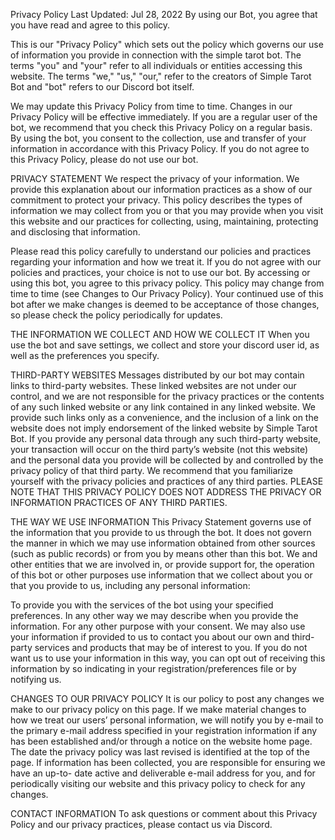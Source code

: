 Privacy Policy
Last Updated: Jul 28, 2022
By using our Bot, you agree that you have read and agree to this policy.

This is our "Privacy Policy" which sets out the policy which governs our use of information you provide in connection with the simple tarot bot. The terms "you" and "your" refer to all individuals or entities accessing this website. The terms "we," "us," "our," refer to the creators of Simple Tarot Bot and "bot" refers to our Discord bot itself.

We may update this Privacy Policy from time to time. Changes in our Privacy Policy will be effective immediately. If you are a regular user of the bot, we recommend that you check this Privacy Policy on a regular basis. By using the bot, you consent to the collection, use and transfer of your information in accordance with this Privacy Policy. If you do not agree to this Privacy Policy, please do not use our bot.

PRIVACY STATEMENT
We respect the privacy of your information. We provide this explanation about our information practices as a show of our commitment to protect your privacy. This policy describes the types of information we may collect from you or that you may provide when you visit this website and our practices for collecting, using, maintaining, protecting and disclosing that information.

Please read this policy carefully to understand our policies and practices regarding your information and how we treat it. If you do not agree with our policies and practices, your choice is not to use our bot. By accessing or using this bot, you agree to this privacy policy. This policy may change from time to time (see Changes to Our Privacy Policy). Your continued use of this bot after we make changes is deemed to be acceptance of those changes, so please check the policy periodically for updates.

THE INFORMATION WE COLLECT AND HOW WE COLLECT IT
When you use the bot and save settings, we collect and store your discord user id, as well as the preferences you specify.

THIRD-PARTY WEBSITES
Messages distributed by our bot may contain links to third-party websites. These linked websites are not under our control, and we are not responsible for the privacy practices or the contents of any such linked website or any link contained in any linked website. We provide such links only as a convenience, and the inclusion of a link on the website does not imply endorsement of the linked website by Simple Tarot Bot. If you provide any personal data through any such third-party website, your transaction will occur on the third party’s website (not this website) and the personal data you provide will be collected by and controlled by the privacy policy of that third party. We recommend that you familiarize yourself with the privacy policies and practices of any third parties. PLEASE NOTE THAT THIS PRIVACY POLICY DOES NOT ADDRESS THE PRIVACY OR INFORMATION PRACTICES OF ANY THIRD PARTIES.

THE WAY WE USE INFORMATION
This Privacy Statement governs use of the information that you provide to us through the bot. It does not govern the manner in which we may use information obtained from other sources (such as public records) or from you by means other than this bot. We and other entities that we are involved in, or provide support for, the operation of this bot or other purposes use information that we collect about you or that you provide to us, including any personal information:

To provide you with the services of the bot using your specified preferences.
In any other way we may describe when you provide the information.
For any other purpose with your consent.
We may also use your information if provided to us to contact you about our own and third-party services and products that may be of interest to you. If you do not want us to use your information in this way, you can opt out of receiving this information by so indicating in your registration/preferences file or by notifying us.

CHANGES TO OUR PRIVACY POLICY
It is our policy to post any changes we make to our privacy policy on this page. If we make material changes to how we treat our users’ personal information, we will notify you by e-mail to the primary e-mail address specified in your registration information if any has been established and/or through a notice on the website home page. The date the privacy policy was last revised is identified at the top of the page. If information has been collected, you are responsible for ensuring we have an up-to- date active and deliverable e-mail address for you, and for periodically visiting our website and this privacy policy to check for any changes.


CONTACT INFORMATION
To ask questions or comment about this Privacy Policy and our privacy practices, please contact us via Discord.
